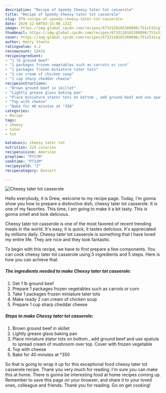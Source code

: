 ```yaml
---
description: "Recipe of Speedy Cheesy tater tot casserole"
title: "Recipe of Speedy Cheesy tater tot casserole"
slug: 979-recipe-of-speedy-cheesy-tater-tot-casserole
date: 2020-12-08T03:15:00.132Z
image: https://img-global.cpcdn.com/recipes/6733120165380096/751x532cq70/cheesy-tater-tot-casserole-recipe-main-photo.jpg
thumbnail: https://img-global.cpcdn.com/recipes/6733120165380096/751x532cq70/cheesy-tater-tot-casserole-recipe-main-photo.jpg
cover: https://img-global.cpcdn.com/recipes/6733120165380096/751x532cq70/cheesy-tater-tot-casserole-recipe-main-photo.jpg
author: Henry Steele
ratingvalue: 4.2
reviewcount: 18416
recipeingredient:
- "1 lb ground beef"
- "1 packages frozen vegetables such as carrots or corn"
- "1 packages frozen miniature tater tots"
- "2 can cream of chicken soup"
- "1 cup sharp cheddar cheese"
recipeinstructions:
- "Brown ground beef in skillet"
- "Lightly grease glass baking pan"
- "Place miniature stator tots on bottom , add ground beef and use spatula to spread cream of mushroom over top. Cover with frozen vegetable"
- "Top with cheese"
- "Bake for 40 minutes at °350"
categories:
- Recipe
tags:
- cheesy
- tater
- tot

katakunci: cheesy tater tot 
nutrition: 224 calories
recipecuisine: American
preptime: "PT17M"
cooktime: "PT32M"
recipeyield: "3"
recipecategory: Dessert

---
```



![Cheesy tater tot casserole](https://img-global.cpcdn.com/recipes/6733120165380096/751x532cq70/cheesy-tater-tot-casserole-recipe-main-photo.jpg)

Hello everybody, it is Drew, welcome to my recipe page. Today, I'm gonna show you how to prepare a distinctive dish, cheesy tater tot casserole. It is one of my favorites. This time, I am going to make it a bit tasty. This is gonna smell and look delicious.

Cheesy tater tot casserole is one of the most favored of recent trending meals in the world. It's easy, it is quick, it tastes delicious. It's appreciated by millions daily. Cheesy tater tot casserole is something that I have loved my entire life. They are nice and they look fantastic.




To begin with this recipe, we have to first prepare a few components. You can cook cheesy tater tot casserole using 5 ingredients and 5 steps. Here is how you can achieve that.

<!--inarticleads1-->

##### The ingredients needed to make Cheesy tater tot casserole:

1. Get 1 lb ground beef
1. Prepare 1 packages frozen vegetables such as carrots or corn
1. Take 1 packages frozen miniature tater tots
1. Make ready 2 can cream of chicken soup
1. Prepare 1 cup sharp cheddar cheese




<!--inarticleads2-->

##### Steps to make Cheesy tater tot casserole:

1. Brown ground beef in skillet
1. Lightly grease glass baking pan
1. Place miniature stator tots on bottom , add ground beef and use spatula to spread cream of mushroom over top. Cover with frozen vegetable
1. Top with cheese
1. Bake for 40 minutes at °350




So that is going to wrap it up for this exceptional food cheesy tater tot casserole recipe. Thank you very much for reading. I'm sure you can make this at home. There is gonna be interesting food at home recipes coming up. Remember to save this page on your browser, and share it to your loved ones, colleague and friends. Thank you for reading. Go on get cooking!
